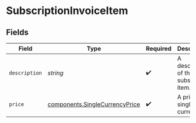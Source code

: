 # SubscriptionInvoiceItem


## Fields

| Field                                                                            | Type                                                                             | Required                                                                         | Description                                                                      | Example                                                                          |
| -------------------------------------------------------------------------------- | -------------------------------------------------------------------------------- | -------------------------------------------------------------------------------- | -------------------------------------------------------------------------------- | -------------------------------------------------------------------------------- |
| `description`                                                                    | *string*                                                                         | :heavy_check_mark:                                                               | A description of the subscribed item.                                            | Magazine issue                                                                   |
| `price`                                                                          | [components.SingleCurrencyPrice](../../models/components/singlecurrencyprice.md) | :heavy_check_mark:                                                               | A price in a single currency.                                                    | {"currency":"USD","amount":100,"includes_tax":false}                             |